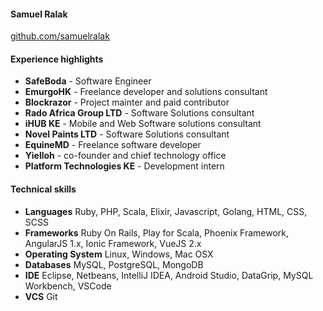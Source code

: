 #### Samuel Ralak

[github.com/samuelralak](https://github.com/samuelralak)

#### Experience highlights

- **SafeBoda** - Software Engineer
- **EmurgoHK** - Freelance developer and solutions consultant
- **Blockrazor** - Project mainter and paid contributor
- **Rado Africa Group LTD** - Software Solutions consultant
- **iHUB KE** - Mobile and Web Software solutions consultant
- **Novel Paints LTD** - Software Solutions consultant
- **EquineMD** - Freelance software developer
- **Yielloh** - co-founder and chief technology office
- **Platform Technologies KE** - Development intern

#### Technical skills

- **Languages**        Ruby, PHP, Scala, Elixir, Javascript, Golang, HTML, CSS, SCSS
- **Frameworks**       Ruby On Rails, Play for Scala, Phoenix Framework, AngularJS 1.x, Ionic Framework, VueJS 2.x 
- **Operating System** Linux, Windows, Mac OSX 
- **Databases**        MySQL, PostgreSQL, MongoDB
- **IDE**              Eclipse, Netbeans, IntelliJ IDEA, Android Studio, DataGrip, MySQL Workbench, VSCode
- **VCS**              Git


